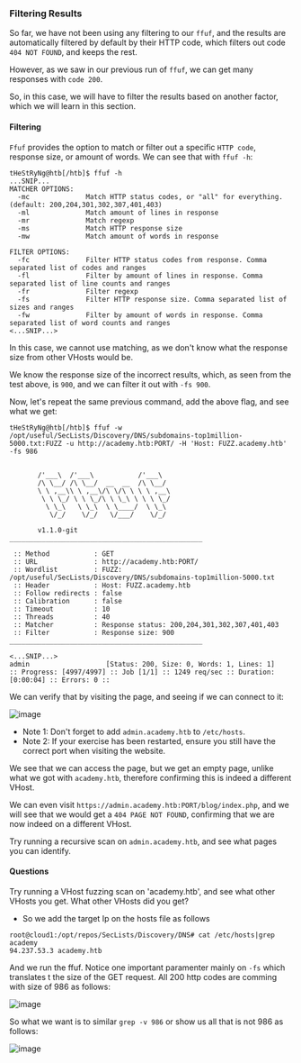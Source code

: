### Filtering Results
So far, we have not been using any filtering to our ```ffuf```, and the results are automatically filtered by default by their HTTP code, which filters out code ```404 NOT FOUND```, and keeps the rest. 

However, as we saw in our previous run of ```ffuf```, we can get many responses with ```code 200```. 

So, in this case, we will have to filter the results based on another factor, which we will learn in this section.

#### Filtering
```Ffuf``` provides the option to match or filter out a specific ```HTTP code```, response size, or amount of words. We can see that with ```ffuf -h```:

```
tHeStRyNg@htb[/htb]$ ffuf -h
...SNIP...
MATCHER OPTIONS:
  -mc              Match HTTP status codes, or "all" for everything. (default: 200,204,301,302,307,401,403)
  -ml              Match amount of lines in response
  -mr              Match regexp
  -ms              Match HTTP response size
  -mw              Match amount of words in response

FILTER OPTIONS:
  -fc              Filter HTTP status codes from response. Comma separated list of codes and ranges
  -fl              Filter by amount of lines in response. Comma separated list of line counts and ranges
  -fr              Filter regexp
  -fs              Filter HTTP response size. Comma separated list of sizes and ranges
  -fw              Filter by amount of words in response. Comma separated list of word counts and ranges
<...SNIP...>
```

In this case, we cannot use matching, as we don't know what the response size from other VHosts would be. 

We know the response size of the incorrect results, which, as seen from the test above, is ```900```, and we can filter it out with ```-fs 900```. 

Now, let's repeat the same previous command, add the above flag, and see what we get:

```
tHeStRyNg@htb[/htb]$ ffuf -w /opt/useful/SecLists/Discovery/DNS/subdomains-top1million-5000.txt:FUZZ -u http://academy.htb:PORT/ -H 'Host: FUZZ.academy.htb' -fs 986


       /'___\  /'___\           /'___\       
       /\ \__/ /\ \__/  __  __  /\ \__/       
       \ \ ,__\\ \ ,__\/\ \/\ \ \ \ ,__\      
        \ \ \_/ \ \ \_/\ \ \_\ \ \ \ \_/      
         \ \_\   \ \_\  \ \____/  \ \_\       
          \/_/    \/_/   \/___/    \/_/       

       v1.1.0-git
________________________________________________

 :: Method           : GET
 :: URL              : http://academy.htb:PORT/
 :: Wordlist         : FUZZ: /opt/useful/SecLists/Discovery/DNS/subdomains-top1million-5000.txt
 :: Header           : Host: FUZZ.academy.htb
 :: Follow redirects : false
 :: Calibration      : false
 :: Timeout          : 10
 :: Threads          : 40
 :: Matcher          : Response status: 200,204,301,302,307,401,403
 :: Filter           : Response size: 900
________________________________________________

<...SNIP...>
admin                   [Status: 200, Size: 0, Words: 1, Lines: 1]
:: Progress: [4997/4997] :: Job [1/1] :: 1249 req/sec :: Duration: [0:00:04] :: Errors: 0 ::
```

We can verify that by visiting the page, and seeing if we can connect to it:

![image](https://github.com/tHeStRyNg/SecureSphereLabs/assets/118682909/204bf7e9-9d50-40b8-bb32-f2119c9c68d0)

* Note 1: Don't forget to add ```admin.academy.htb``` to ```/etc/hosts```.
* Note 2: If your exercise has been restarted, ensure you still have the correct port when visiting the website.

We see that we can access the page, but we get an empty page, unlike what we got with ```academy.htb```, therefore confirming this is indeed a different VHost. 

We can even visit ```https://admin.academy.htb:PORT/blog/index.php```, and we will see that we would get a ```404 PAGE NOT FOUND```, confirming that we are now indeed on a different VHost.

Try running a recursive scan on ```admin.academy.htb```, and see what pages you can identify.

#### Questions

Try running a VHost fuzzing scan on 'academy.htb', and see what other VHosts you get. What other VHosts did you get?

* So we add the target Ip on the hosts file as follows
```
root@cloud1:/opt/repos/SecLists/Discovery/DNS# cat /etc/hosts|grep academy
94.237.53.3 academy.htb
```
And we run the ffuf. Notice one important paramenter mainly on ```-fs``` which translates t the size of the GET request.
All 200 http codes are comming with size of 986 as follows:

![image](https://github.com/tHeStRyNg/SecureSphereLabs/assets/118682909/c3362133-0ef0-4882-9bcf-b1206ac61ef7)

So what we want is to similar ```grep -v 986``` or show us all that is not 986 as follows:

![image](https://github.com/tHeStRyNg/SecureSphereLabs/assets/118682909/45dd61a1-c420-4c38-8e7b-04c0b0dac8b7)

